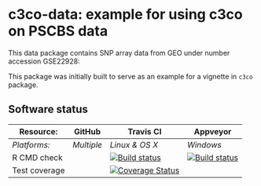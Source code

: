 # c3co-data: example for using c3co on PSCBS data

This data package contains SNP array data from GEO under number accession GSE22928:

This package was initially built to serve as an example for a vignette in `c3co` package.

## Software status

| Resource:     | GitHub        | Travis CI      | Appveyor         |
| ------------- | ------------------- | -------------- | ---------------- |
| _Platforms:_  | _Multiple_          | _Linux & OS X_ | _Windows_        |
| R CMD check  | | <a href="https://travis-ci.org/pneuvial/c3co-data"><img src="https://travis-ci.org/pneuvial/c3co-data.svg" alt="Build status"></a> | <a href="https://ci.appveyor.com/project/pneuvial/c3co-data"><img src="https://ci.appveyor.com/api/projects/status/github/pneuvial/c3co-data?svg=true" alt="Build status"></a> |
| Test coverage | | <a href="https://codecov.io/gh/pneuvial/c3co-data"><img src="https://codecov.io/gh/pneuvial/c3co-data/branch/master/graph/badge.svg" alt="Coverage Status"/></a> | |
